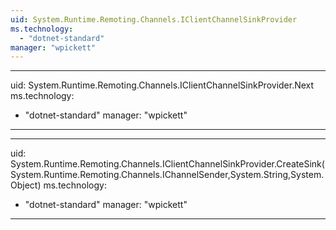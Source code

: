 ```yaml
---
uid: System.Runtime.Remoting.Channels.IClientChannelSinkProvider
ms.technology: 
  - "dotnet-standard"
manager: "wpickett"
---
```


---
uid: System.Runtime.Remoting.Channels.IClientChannelSinkProvider.Next
ms.technology: 
  - "dotnet-standard"
manager: "wpickett"
---

---
uid: System.Runtime.Remoting.Channels.IClientChannelSinkProvider.CreateSink(System.Runtime.Remoting.Channels.IChannelSender,System.String,System.Object)
ms.technology: 
  - "dotnet-standard"
manager: "wpickett"
---
